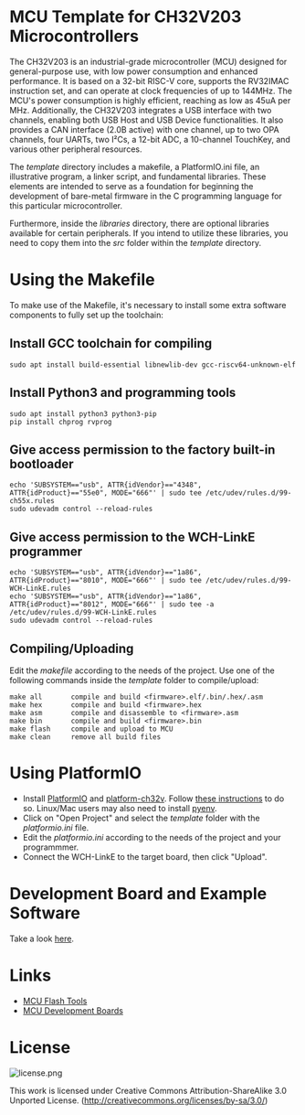 # MCU Template for CH32V203 Microcontrollers
The CH32V203 is an industrial-grade microcontroller (MCU) designed for general-purpose use, with low power consumption and enhanced performance. It is based on a 32-bit RISC-V core, supports the RV32IMAC instruction set, and can operate at clock frequencies of up to 144MHz. The MCU's power consumption is highly efficient, reaching as low as 45uA per MHz. Additionally, the CH32V203 integrates a USB interface with two channels, enabling both USB Host and USB Device functionalities. It also provides a CAN interface (2.0B active) with one channel, up to two OPA channels, four UARTs, two I²Cs, a 12-bit ADC, a 10-channel TouchKey, and various other peripheral resources.

The *template* directory includes a makefile, a PlatformIO.ini file, an illustrative program, a linker script, and fundamental libraries. These elements are intended to serve as a foundation for beginning the development of bare-metal firmware in the C programming language for this particular microcontroller.

Furthermore, inside the *libraries* directory, there are optional libraries available for certain peripherals. If you intend to utilize these libraries, you need to copy them into the *src* folder within the *template* directory.

# Using the Makefile
To make use of the Makefile, it's necessary to install some extra software components to fully set up the toolchain:

## Install GCC toolchain for compiling
```
sudo apt install build-essential libnewlib-dev gcc-riscv64-unknown-elf
```

## Install Python3 and programming tools
```
sudo apt install python3 python3-pip
pip install chprog rvprog
```

## Give access permission to the factory built-in bootloader
```
echo 'SUBSYSTEM=="usb", ATTR{idVendor}=="4348", ATTR{idProduct}=="55e0", MODE="666"' | sudo tee /etc/udev/rules.d/99-ch55x.rules
sudo udevadm control --reload-rules
```

## Give access permission to the WCH-LinkE programmer
```
echo 'SUBSYSTEM=="usb", ATTR{idVendor}=="1a86", ATTR{idProduct}=="8010", MODE="666"' | sudo tee /etc/udev/rules.d/99-WCH-LinkE.rules
echo 'SUBSYSTEM=="usb", ATTR{idVendor}=="1a86", ATTR{idProduct}=="8012", MODE="666"' | sudo tee -a /etc/udev/rules.d/99-WCH-LinkE.rules
sudo udevadm control --reload-rules
```

## Compiling/Uploading
Edit the *makefile* according to the needs of the project. Use one of the following commands inside the *template* folder to compile/upload:

```
make all       compile and build <firmware>.elf/.bin/.hex/.asm
make hex       compile and build <firmware>.hex
make asm       compile and disassemble to <firmware>.asm
make bin       compile and build <firmware>.bin
make flash     compile and upload to MCU
make clean     remove all build files
```

# Using PlatformIO
- Install [PlatformIO](https://platformio.org) and [platform-ch32v](https://github.com/Community-PIO-CH32V/platform-ch32v). Follow [these instructions](https://pio-ch32v.readthedocs.io/en/latest/installation.html) to do so. Linux/Mac users may also need to install [pyenv](https://realpython.com/intro-to-pyenv).
- Click on "Open Project" and select the *template* folder with the *platformio.ini* file.
- Edit the *platformio.ini* according to the needs of the project and your programmmer.
- Connect the WCH-LinkE to the target board, then click "Upload".

# Development Board and Example Software
Take a look [here](https://github.com/wagiminator/Development-Boards/tree/main/CH32V203F6P6_DevBoard).

# Links
- [MCU Flash Tools](https://github.com/wagiminator/MCU-Flash-Tools)
- [MCU Development Boards](https://github.com/wagiminator/Development-Boards)

# License

![license.png](https://i.creativecommons.org/l/by-sa/3.0/88x31.png)

This work is licensed under Creative Commons Attribution-ShareAlike 3.0 Unported License. 
(http://creativecommons.org/licenses/by-sa/3.0/)
